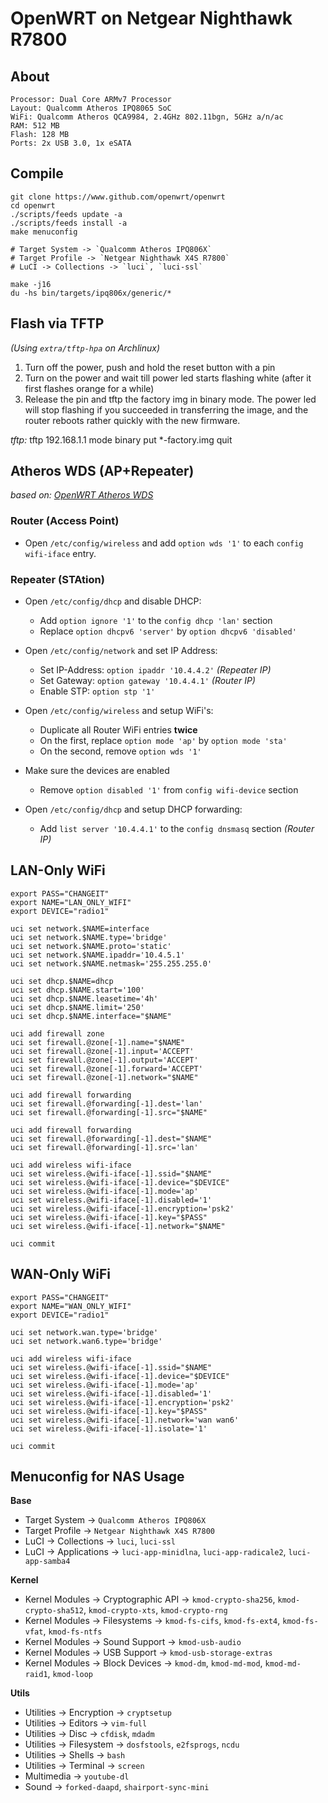 # OpenWRT on Netgear Nighthawk R7800

## About

    Processor: Dual Core ARMv7 Processor
    Layout: Qualcomm Atheros IPQ8065 SoC
    WiFi: Qualcomm Atheros QCA9984, 2.4GHz 802.11bgn, 5GHz a/n/ac
    RAM: 512 MB
    Flash: 128 MB
    Ports: 2x USB 3.0, 1x eSATA

## Compile

    git clone https://www.github.com/openwrt/openwrt
    cd openwrt
    ./scripts/feeds update -a
    ./scripts/feeds install -a
    make menuconfig

    # Target System -> `Qualcomm Atheros IPQ806X`
    # Target Profile -> `Netgear Nighthawk X4S R7800`
    # LuCI -> Collections -> `luci`, `luci-ssl`

    make -j16
    du -hs bin/targets/ipq806x/generic/*

## Flash via TFTP

*(Using `extra/tftp-hpa` on Archlinux)*

1. Turn off the power, push and hold the reset button with a pin
2. Turn on the power and wait till power led starts flashing white (after it first flashes orange for a while)
3. Release the pin and tftp the factory img in binary mode. The power led will stop flashing if you succeeded in transferring the image, and the router reboots rather quickly with the new firmware.

*tftp:*
    tftp 192.168.1.1
    mode binary
    put *-factory.img
    quit

## Atheros WDS (AP+Repeater)

*based on: [OpenWRT Atheros WDS](https://openwrt.org/docs/guide-user/network/wifi/atheroswds)*

### Router (Access Point)

- Open `/etc/config/wireless` and add `option wds '1'` to each `config wifi-iface` entry.

### Repeater (STAtion)

- Open `/etc/config/dhcp` and disable DHCP:
  - Add `option ignore '1'` to the `config dhcp 'lan'` section
  - Replace `option dhcpv6 'server'` by `option dhcpv6 'disabled'`

- Open `/etc/config/network` and set IP Address:
  - Set IP-Address: `option ipaddr '10.4.4.2'` *(Repeater IP)*
  - Set Gateway: `option gateway '10.4.4.1'` *(Router IP)*
  - Enable STP: `option stp '1'`

- Open `/etc/config/wireless` and setup WiFi's:
  - Duplicate all Router WiFi entries **twice**
  - On the first, replace `option mode 'ap'` by `option mode 'sta'`
  - On the second, remove `option wds '1'`

- Make sure the devices are enabled
  - Remove `option disabled '1'` from `config wifi-device` section

- Open `/etc/config/dhcp` and setup DHCP forwarding:
  - Add `list server '10.4.4.1'` to the `config dnsmasq` section *(Router IP)*

## LAN-Only WiFi

    export PASS="CHANGEIT"
    export NAME="LAN_ONLY_WIFI"
    export DEVICE="radio1"

    uci set network.$NAME=interface
    uci set network.$NAME.type='bridge'
    uci set network.$NAME.proto='static'
    uci set network.$NAME.ipaddr='10.4.5.1'
    uci set network.$NAME.netmask='255.255.255.0'

    uci set dhcp.$NAME=dhcp
    uci set dhcp.$NAME.start='100'
    uci set dhcp.$NAME.leasetime='4h'
    uci set dhcp.$NAME.limit='250'
    uci set dhcp.$NAME.interface="$NAME"

    uci add firewall zone
    uci set firewall.@zone[-1].name="$NAME"
    uci set firewall.@zone[-1].input='ACCEPT'
    uci set firewall.@zone[-1].output='ACCEPT'
    uci set firewall.@zone[-1].forward='ACCEPT'
    uci set firewall.@zone[-1].network="$NAME"

    uci add firewall forwarding
    uci set firewall.@forwarding[-1].dest='lan'
    uci set firewall.@forwarding[-1].src="$NAME"

    uci add firewall forwarding
    uci set firewall.@forwarding[-1].dest="$NAME"
    uci set firewall.@forwarding[-1].src='lan'

    uci add wireless wifi-iface
    uci set wireless.@wifi-iface[-1].ssid="$NAME"
    uci set wireless.@wifi-iface[-1].device="$DEVICE"
    uci set wireless.@wifi-iface[-1].mode='ap'
    uci set wireless.@wifi-iface[-1].disabled='1'
    uci set wireless.@wifi-iface[-1].encryption='psk2'
    uci set wireless.@wifi-iface[-1].key="$PASS"
    uci set wireless.@wifi-iface[-1].network="$NAME"

    uci commit

## WAN-Only WiFi

    export PASS="CHANGEIT"
    export NAME="WAN_ONLY_WIFI"
    export DEVICE="radio1"

    uci set network.wan.type='bridge'
    uci set network.wan6.type='bridge'

    uci add wireless wifi-iface
    uci set wireless.@wifi-iface[-1].ssid="$NAME"
    uci set wireless.@wifi-iface[-1].device="$DEVICE"
    uci set wireless.@wifi-iface[-1].mode='ap'
    uci set wireless.@wifi-iface[-1].disabled='1'
    uci set wireless.@wifi-iface[-1].encryption='psk2'
    uci set wireless.@wifi-iface[-1].key="$PASS"
    uci set wireless.@wifi-iface[-1].network='wan wan6'
    uci set wireless.@wifi-iface[-1].isolate='1'

    uci commit


## Menuconfig for NAS Usage

**Base**

  - Target System -> `Qualcomm Atheros IPQ806X`
  - Target Profile -> `Netgear Nighthawk X4S R7800`
  - LuCI -> Collections -> `luci`, `luci-ssl`
  - LuCI -> Applications -> `luci-app-minidlna`, `luci-app-radicale2`, `luci-app-samba4`

**Kernel**

  - Kernel Modules -> Cryptographic API -> `kmod-crypto-sha256`, `kmod-crypto-sha512`, `kmod-crypto-xts`, `kmod-crypto-rng`
  - Kernel Modules -> Filesystems -> `kmod-fs-cifs`, `kmod-fs-ext4`, `kmod-fs-vfat`, `kmod-fs-ntfs`
  - Kernel Modules -> Sound Support -> `kmod-usb-audio`
  - Kernel Modules -> USB Support -> `kmod-usb-storage-extras`
  - Kernel Modules -> Block Devices -> `kmod-dm`, `kmod-md-mod`, `kmod-md-raid1`, `kmod-loop`

**Utils**

  - Utilities -> Encryption -> `cryptsetup`
  - Utilities -> Editors -> `vim-full`
  - Utilities -> Disc -> `cfdisk`, `mdadm`
  - Utilities -> Filesystem -> `dosfstools`, `e2fsprogs`, `ncdu`
  - Utilities -> Shells -> `bash`
  - Utilities -> Terminal -> `screen`
  - Multimedia -> `youtube-dl`
  - Sound -> `forked-daapd`, `shairport-sync-mini`
